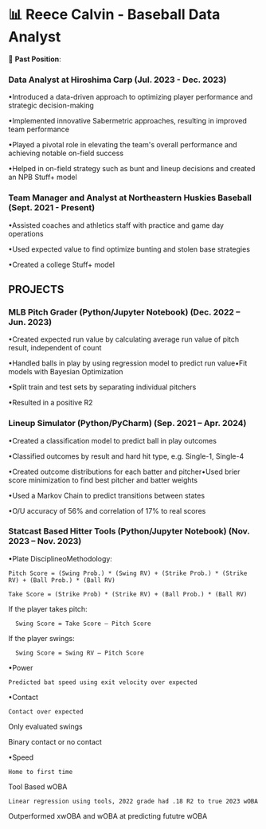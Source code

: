 # 📊 **Reece Calvin - Baseball Data Analyst**

🏢 **Past Position**: 
### Data Analyst at Hiroshima Carp    (Jul. 2023 - Dec. 2023)

•Introduced a data-driven approach to optimizing player performance and strategic decision-making

•Implemented innovative Sabermetric approaches, resulting in improved team performance

•Played a pivotal role in elevating the team's overall performance and achieving notable on-field success

•Helped in on-field strategy such as bunt and lineup decisions and created an NPB Stuff+ model

### Team Manager and Analyst at Northeastern Huskies Baseball    (Sept. 2021 - Present)

•Assisted coaches and athletics staff with practice and game day operations

•Used expected value to find optimize bunting and stolen base strategies

•Created a college Stuff+ model

## PROJECTS

### MLB Pitch Grader (Python/Jupyter Notebook)    (Dec. 2022 – Jun. 2023)

•Created expected run value by calculating average run value of pitch result, independent of count

•Handled balls in play by using regression model to predict run value•Fit models with Bayesian Optimization

•Split train and test sets by separating individual pitchers

•Resulted in a positive R2


### Lineup Simulator (Python/PyCharm)    (Sep. 2021 – Apr. 2024)

•Created a classification model to predict ball in play outcomes

•Classified outcomes by result and hard hit type, e.g. Single-1, Single-4

•Created outcome distributions for each batter and pitcher•Used brier score minimization to find best pitcher and batter weights

•Used a Markov Chain to predict transitions between states

•O/U accuracy of 56% and correlation of 17% to real scores


### Statcast Based Hitter Tools (Python/Jupyter Notebook)    (Nov. 2023 – Nov. 2023)

•Plate DisciplineoMethodology:

    Pitch Score = (Swing Prob.) * (Swing RV) + (Strike Prob.) * (Strike RV) + (Ball Prob.) * (Ball RV)
  
    Take Score = (Strike Prob) * (Strike RV) + (Ball Prob.) * (Ball RV)
  
  If the player takes pitch:
  
      Swing Score = Take Score — Pitch Score
      
  If the player swings:
  
      Swing Score = Swing RV — Pitch Score
•Power

    Predicted bat speed using exit velocity over expected

•Contact

    Contact over expected
    
  Only evaluated swings
  
  Binary contact or no contact

•Speed

    Home to first time

Tool Based wOBA

    Linear regression using tools, 2022 grade had .18 R2 to true 2023 wOBA
  
  Outperformed xwOBA and wOBA at predicting fututre wOBA
